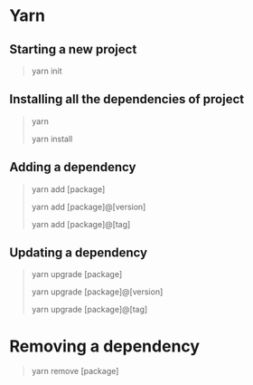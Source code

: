 # Yarn

## Starting a new project

> yarn init

## Installing all the dependencies of project

> yarn
>
> yarn install

## Adding a dependency

> yarn add [package]
>
> yarn add [package]@[version]
>
> yarn add [package]@[tag]

## Updating a dependency

> yarn upgrade [package]
>
> yarn upgrade [package]@[version]
>
> yarn upgrade [package]@[tag]

# Removing a dependency

> yarn remove [package]
